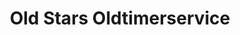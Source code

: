---
title: "Old Stars Oldtimerservice"
url: /salzburg/old-stars-oldtimerservice/
shop: Autowerkstatt
---